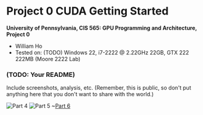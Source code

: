 Project 0 CUDA Getting Started
====================

**University of Pennsylvania, CIS 565: GPU Programming and Architecture, Project 0**

* William Ho 
* Tested on: (TODO) Windows 22, i7-2222 @ 2.22GHz 22GB, GTX 222 222MB (Moore 2222 Lab)

### (TODO: Your README)

Include screenshots, analysis, etc. (Remember, this is public, so don't put
anything here that you don't want to share with the world.)

![Part 4](Project0-CUDA-Getting-Started/images/Capture.PNG)
![Part 5](Project0-CUDA-Getting-Started/images/Part5Analyze.PNG)
~[Part 6](Project0-CUDA-Getting-Started/images/Part6Debugging.PNG)
